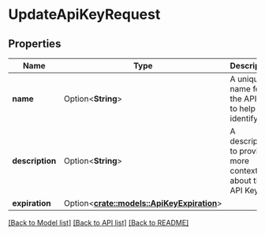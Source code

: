 # UpdateApiKeyRequest

## Properties

Name | Type | Description | Notes
------------ | ------------- | ------------- | -------------
**name** | Option<**String**> | A unique name for the API Key to help you identify it. | [optional]
**description** | Option<**String**> | A description to provide more context about the API Key. | [optional]
**expiration** | Option<[**crate::models::ApiKeyExpiration**](ApiKeyExpiration.md)> |  | [optional]

[[Back to Model list]](../README.md#documentation-for-models) [[Back to API list]](../README.md#documentation-for-api-endpoints) [[Back to README]](../README.md)


